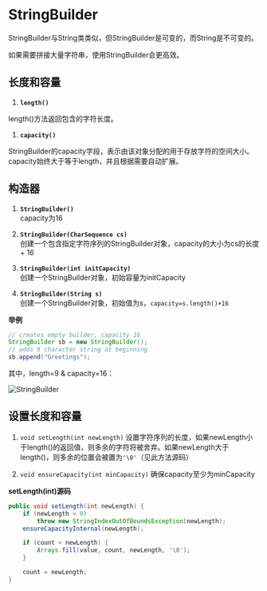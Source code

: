 StringBuilder
===

StringBuilder与String类类似，但StringBuilder是可变的，而String是不可变的。

如果需要拼接大量字符串，使用StringBuilder会更高效。

## 长度和容量

1. __`length()`__

length()方法返回包含的字符长度。

1. __`capacity()`__

StringBuilder的capacity字段，表示由该对象分配的用于存放字符的空间大小。capacity始终大于等于length，并且根据需要自动扩展。

## 构造器

1. __`StringBuilder()`__<br/>
capacity为16

1. __`StringBuilder(CharSequence cs)`__<br/>
创建一个包含指定字符序列的StringBuilder对象，capacity的大小为cs的长度 + 16

1. __`StringBuilder(int initCapacity)`__<br/>
创建一个StringBuilder对象，初始容量为initCapacity

1. __`StringBuilder(String s)`__<br/>
创建一个StringBuilder对象，初始值为s，`capacity=s.length()+16`

__举例__

```java
// creates empty builder, capacity 16
StringBuilder sb = new StringBuilder();
// adds 9 character string at beginning
sb.append("Greetings");
```

其中，length=9 & capacity=16：

![StringBuilder](http://ww3.sinaimg.cn/mw1024/006e1q8ojw1ez2y9wlo00g30ct02i0so.gif)

## 设置长度和容量

1.   `void setLength(int newLength)` 设置字符序列的长度，如果newLength小于length()的返回值，则多余的字符将被舍弃。如果newLength大于length()，则多余的位置会被置为`'\0'`（见此方法源码）

2. `void ensureCapacity(int minCapacity)` 确保capacity至少为minCapacity


__setLength(int)源码__
```java
public void setLength(int newLength) {
    if (newLength < 0)
        throw new StringIndexOutOfBoundsException(newLength);
    ensureCapacityInternal(newLength);

    if (count < newLength) {
        Arrays.fill(value, count, newLength, '\0');
    }

    count = newLength;
}
```
